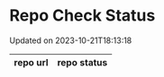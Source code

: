 # Repo Check Status

Updated on 2023-10-21T18:13:18

| repo url | repo status |
| -------- | -------- | 
